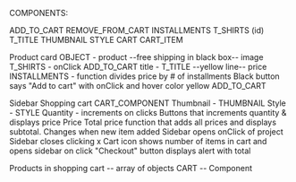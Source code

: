 COMPONENTS:

ADD_TO_CART
REMOVE_FROM_CART
INSTALLMENTS
T_SHIRTS (id)
T_TITLE
THUMBNAIL
STYLE
CART 
CART_ITEM

Product card
    OBJECT - product
        --free shipping in black box--
        image T_SHIRTS - onClick ADD_TO_CART
        title - T_TITLE
        --yellow line--
        price
        INSTALLMENTS - function divides price by # of installments
        Black button says "Add to cart" with onClick and hover color yellow ADD_TO_CART

Sidebar
    Shopping cart 
        CART_COMPONENT
        Thumbnail - THUMBNAIL
        Style - STYLE
        Quantity - increments on clicks
        Buttons that increments quantity & displays price
        Price
        Total price function that adds all prices and 
        displays subtotal.  Changes when new item added
        Sidebar opens onClick of project 
        Sidebar closes clicking x
        Cart icon shows number of items in cart and opens sidebar on click
        "Checkout" button displays alert with total

Products in shopping cart -- array of objects
CART -- Component